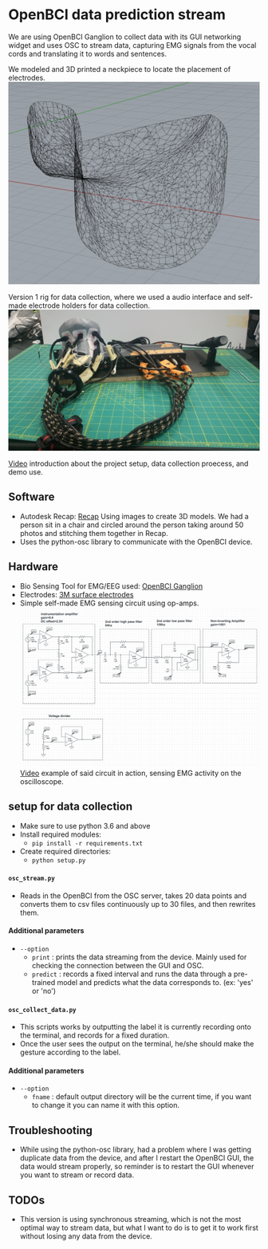 # OpenBCI data prediction stream

We are using OpenBCI Ganglion to collect data with its GUI networking widget and uses OSC to stream data, capturing EMG signals from the vocal cords and translating it to words and sentences.

We modeled and 3D printed a neckpiece to locate the placement of electrodes. ![neck piece](imgs/neck_piece_model.png)

Version 1 rig for data collection, where we used a audio interface and self-made electrode holders for data collection. ![v1_rig](imgs/version1_rig.jpg)

[Video](https://www.youtube.com/watch?v=sHNEoIGQpKE) introduction about the project setup, data collection proecess, and demo use. 

## Software
- Autodesk Recap: [Recap](https://www.autodesk.com/products/recap/features) Using images to create 3D models. We had a person sit in a chair and circled around the person taking around 50 photos and stitching them together in Recap.
- Uses the python-osc library to communicate with the OpenBCI device.

## Hardware
- Bio Sensing Tool for EMG/EEG used: [OpenBCI Ganglion](http://docs.openbci.com/Tutorials/02-Ganglion_Getting%20Started_Guide)
- Electrodes: [3M surface electrodes]( https://www.amazon.com/Red-Dot-Multi-Purpose-Monitoring-Electrode/dp/B01AME7YC0/ref=sxts_sxwds-bia?keywords=3m+electrodes&pd_rd_i=B01AME7YC0&pd_rd_r=ac7163a4-9ddb-48be-bcf7-5ddab0b5c801&pd_rd_w=THwiB&pd_rd_wg=rq0Jg&pf_rd_p=1cb3f32a-ccfd-479b-8a13-b22f56c942c6&pf_rd_r=Y72D06NDW0E7GSNPT1EC&psc=1&qid=1575842343)
- Simple self-made EMG sensing circuit using op-amps. ![circuit](imgs/op-amp-circuit.png)
[Video](https://photos.google.com/search/_tv_videos/photo/AF1QipM1aNfcQVgCFBbHl27yeNj9VXmZbmjKsnpCxzvA) example of said circuit in action, sensing EMG activity on the oscilloscope.

## setup for data collection
- Make sure to use python 3.6 and above
- Install required modules:
    - `pip install -r requirements.txt`
- Create required directories:
    - `python setup.py`

#### `osc_stream.py`
- Reads in the OpenBCI from the OSC server, takes 20 data points and converts them to csv files continuously up to 30 files,
and then rewrites them.

#### Additional parameters
- `--option` 
  - `print` : prints the data streaming from the device. Mainly used for checking the connection between the GUI and OSC.
  - `predict` : records a fixed interval and runs the data through a pre-trained model and predicts what the data corresponds to. (ex: 'yes' or 'no')

#### `osc_collect_data.py`
- This scripts works by outputting the label it is currently recording onto the terminal, and records for a fixed duration.
- Once the user sees the output on the terminal, he/she should make the gesture according to the label.

#### Additional parameters
- `--option`
    - `fname` : default output directory will be the current time, if you want to change it you can name it with this option.

## Troubleshooting
- While using the python-osc library, had a problem where I was getting duplicate data from the device, and after I restart the OpenBCI GUI, the data would stream properly, so reminder is to restart the GUI whenever you want to stream or record data.

## TODOs
- This version is using synchronous streaming, which is not the most optimal way to stream data, but what I want to do is to get it to work first without losing any data from the device.
